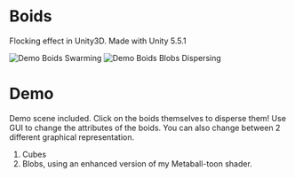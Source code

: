 # Boids
Flocking effect in Unity3D. Made with Unity 5.5.1

![Demo Boids Swarming](http://i.giphy.com/xUPGcBL9dZSfCRfnMI.gif)
![Demo Boids Blobs Dispersing](http://i.giphy.com/l0Iy7fx4tFmjIWaKA.gif)

# Demo
Demo scene included. Click on the boids themselves to disperse them!
Use GUI to change the attributes of the boids.
You can also change between 2 different graphical representation.

1. Cubes
2. Blobs, using an enhanced version of my Metaball-toon shader.
